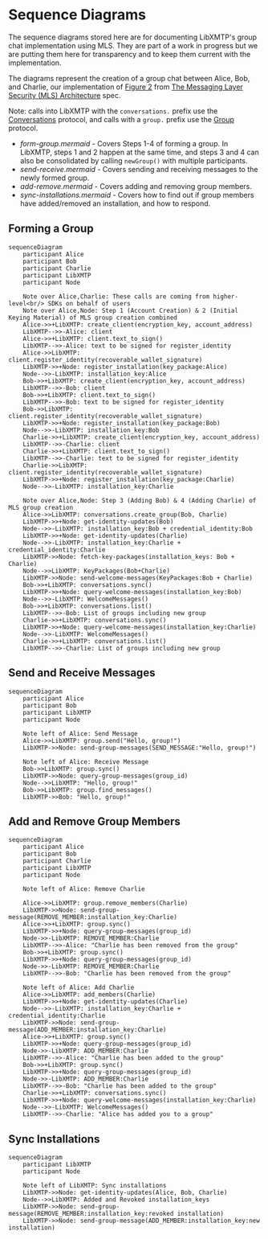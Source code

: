 # Sequence Diagrams

The sequence diagrams stored here are for documenting LibXMTP's group chat implementation using MLS.  They are part of a work in progress but we are putting them here for transparency and to keep them current with the implementation.

The diagrams represent the creation of a group chat between Alice, Bob, and Charlie, our implementation of [Figure 2](https://messaginglayersecurity.rocks/mls-architecture/draft-ietf-mls-architecture.html#fig-group-formation-example) from [The Messaging Layer Security (MLS) Architecture](https://messaginglayersecurity.rocks/mls-architecture/draft-ietf-mls-architecture.html) spec. 

Note: calls into LibXMTP with the `conversations.` prefix use the [Conversations](https://github.com/xmtp/libxmtp/blob/204b35a337daf2a9f2ed0cb20199e254d0a7493a/bindings_ffi/src/mls.rs#L188) protocol, and calls with a `group.` prefix use the [Group](https://github.com/xmtp/libxmtp/blob/204b35a337daf2a9f2ed0cb20199e254d0a7493a/bindings_ffi/src/mls.rs#L315) protocol.

* *form-group.mermaid* - Covers Steps 1-4 of forming a group.  In LibXMTP, steps 1 and 2 happen at the same time, and steps 3 and 4 can also be consolidated by calling `newGroup()` with multiple participants.
* *send-receive.mermaid* - Covers sending and receiving messages to the newly formed group.
* *add-remove.mermaid* - Covers adding and removing group members.
* *sync-installations.mermaid* - Covers how to find out if group members have added/removed an installation, and how to respond.

## Forming a Group

```mermaid
sequenceDiagram
    participant Alice
    participant Bob
    participant Charlie
    participant LibXMTP
    participant Node

    Note over Alice,Charlie: These calls are coming from higher-level<br/> SDKs on behalf of users
    Note over Alice,Node: Step 1 (Account Creation) & 2 (Initial Keying Material) of MLS group creation combined
    Alice->>+LibXMTP: create_client(encryption_key, account_address)
    LibXMTP-->>-Alice: client
    Alice->>+LibXMTP: client.text_to_sign()
    LibXMTP-->>-Alice: text to be signed for register_identity
    Alice->>LibXMTP: client.register_identity(recoverable_wallet_signature)
    LibXMTP->>+Node: register_installation(key_package:Alice)
    Node-->>-LibXMTP: installation_key:Alice
    Bob->>+LibXMTP: create_client(encryption_key, account_address)
    LibXMTP-->>-Bob: client
    Bob->>+LibXMTP: client.text_to_sign()
    LibXMTP-->>-Bob: text to be signed for register_identity
    Bob->>LibXMTP: client.register_identity(recoverable_wallet_signature)    
    LibXMTP->>+Node: register_installation(key_package:Bob)
    Node-->>-LibXMTP: installation_key:Bob
    Charlie->>+LibXMTP: create_client(encryption_key, account_address)
    LibXMTP-->>-Charlie: client
    Charlie->>+LibXMTP: client.text_to_sign()
    LibXMTP-->>-Charlie: text to be signed for register_identity
    Charlie->>LibXMTP: client.register_identity(recoverable_wallet_signature)  
    LibXMTP->>+Node: register_installation(key_package:Charlie)
    Node-->>-LibXMTP: installation_key:Charlie 

    Note over Alice,Node: Step 3 (Adding Bob) & 4 (Adding Charlie) of MLS group creation
    Alice->>LibXMTP: conversations.create_group(Bob, Charlie)
    LibXMTP->>+Node: get-identity-updates(Bob)
    Node-->>-LibXMTP: installation_key:Bob + credential_identity:Bob
    LibXMTP->>+Node: get-identity-updates(Charlie)
    Node-->>-LibXMTP: installation_key:Charlie + credential_identity:Charlie   
    LibXMTP->>Node: fetch-key-packages(installation_keys: Bob + Charlie)
    Node-->>LibXMTP: KeyPackages(Bob+Charlie) 
    LibXMTP->>Node: send-welcome-messages(KeyPackages:Bob + Charlie)
    Bob->>+LibXMTP: conversations.sync()
    LibXMTP->>+Node: query-welcome-messages(installation_key:Bob)
    Node-->>-LibXMTP: WelcomeMessages()
    Bob->>+LibXMTP: conversations.list()
    LibXMTP-->>-Bob: List of groups including new group  
    Charlie->>+LibXMTP: conversations.sync()
    LibXMTP->>+Node: query-welcome-messages(installation_key:Charlie)
    Node-->>-LibXMTP: WelcomeMessages()
    Charlie->>+LibXMTP: conversations.list()
    LibXMTP-->>-Charlie: List of groups including new group  
```

## Send and Receive Messages

```mermaid
sequenceDiagram
    participant Alice
    participant Bob
    participant LibXMTP
    participant Node

    Note left of Alice: Send Message
    Alice->>LibXMTP: group.send("Hello, group!")
    LibXMTP->>Node: send-group-messages(SEND_MESSAGE:"Hello, group!")

    Note left of Alice: Receive Message
    Bob->>LibXMTP: group.sync()
    LibXMTP->>Node: query-group-messages(group_id)
    Node-->>LibXMTP: "Hello, group!"
    Bob->>LibXMTP: group.find_messages()
    LibXMTP->>Bob: "Hello, group!"
```

## Add and Remove Group Members

```mermaid
sequenceDiagram
    participant Alice
    participant Bob
    participant Charlie
    participant LibXMTP
    participant Node

    Note left of Alice: Remove Charlie

    Alice->>LibXMTP: group.remove_members(Charlie)
    LibXMTP->>Node: send-group-message(REMOVE_MEMBER:installation_key:Charlie)
    Alice->>+LibXMTP: group.sync()
    LibXMTP->>+Node: query-group-messages(group_id)
    Node->>-LibXMTP: REMOVE_MEMBER:Charlie
    LibXMTP-->>-Alice: "Charlie has been removed from the group"
    Bob->>+LibXMTP: group.sync()
    LibXMTP->>+Node: query-group-messages(group_id)
    Node->>-LibXMTP: REMOVE_MEMBER:Charlie
    LibXMTP-->>-Bob: "Charlie has been removed from the group"

    Note left of Alice: Add Charlie
    Alice->>LibXMTP: add_members(Charlie)
    LibXMTP->>+Node: get-identity-updates(Charlie)
    Node-->>-LibXMTP: installation_key:Charlie + credential_identity:Charlie  
    LibXMTP->>Node: send-group-message(ADD_MEMBER:installation_key:Charlie)
    Alice->>+LibXMTP: group.sync()
    LibXMTP->>+Node: query-group-messages(group_id)
    Node->>-LibXMTP: ADD_MEMBER:Charlie
    LibXMTP-->>-Alice: "Charlie has been added to the group"
    Bob->>+LibXMTP: group.sync()
    LibXMTP->>+Node: query-group-messages(group_id)
    Node->>-LibXMTP: ADD_MEMBER:Charlie
    LibXMTP-->>-Bob: "Charlie has been added to the group"    
    Charlie->>+LibXMTP: conversations.sync()
    LibXMTP->>+Node: query-welcome-messages(installation_key:Charlie)
    Node-->>-LibXMTP: WelcomeMessages()
    LibXMTP-->>-Charlie: "Alice has added you to a group"   
```

## Sync Installations

```mermaid
sequenceDiagram
    participant LibXMTP
    participant Node

    Note left of LibXMTP: Sync installations
    LibXMTP->>Node: get-identity-updates(Alice, Bob, Charlie)
    Node-->>LibXMTP: Added and Revoked installation_keys
    LibXMTP->>Node: send-group-message(REMOVE_MEMBER:installation_key:revoked installation)
    LibXMTP->>Node: send-group-message(ADD_MEMBER:installation_key:new installation) 
```
